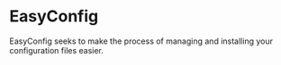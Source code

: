 # EasyConfig

EasyConfig seeks to make the process of managing and installing your configuration files easier.

